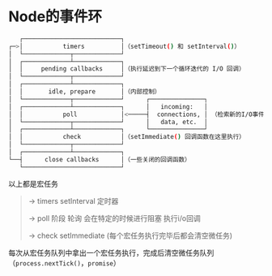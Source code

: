 # Node的事件环



```bash
   ┌───────────────────────────┐
┌─>│           timers          │（setTimeout() 和 setInterval()）
│  └─────────────┬─────────────┘
│  ┌─────────────┴─────────────┐
│  │     pending callbacks     │（执行延迟到下一个循环迭代的 I/O 回调）
│  └─────────────┬─────────────┘
│  ┌─────────────┴─────────────┐
│  │       idle, prepare       │（内部控制）
│  └─────────────┬─────────────┘      ┌───────────────┐
│  ┌─────────────┴─────────────┐      │   incoming:   │
│  │           poll            │<─────┤  connections, │ （检索新的I/O事件;执行与 I/O相关的回调）
│  └─────────────┬─────────────┘      │   data, etc.  │
│  ┌─────────────┴─────────────┐      └───────────────┘
│  │           check           │（setImmediate() 回调函数在这里执行）
│  └─────────────┬─────────────┘
│  ┌─────────────┴─────────────┐
└──┤      close callbacks      │（一些关闭的回调函数）
   └───────────────────────────┘

```

以上都是宏任务

>-> timers setInterval 定时器
>
>-> poll 阶段 轮询 会在特定的时候进行阻塞 执行i/o回调
>
>-> check setImmediate  (每个宏任务执行完毕后都会清空微任务)

每次从宏任务队列中拿出一个宏任务执行，完成后清空微任务队列（`process.nextTick()`，`promise`）